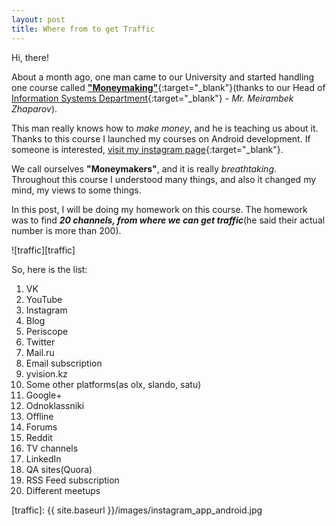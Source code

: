 ```yaml
---
layout: post
title: Where from to get Traffic
---
```


Hi, there!

About a month ago, one man came to our University and started handling one course called [**"Moneymaking"**][moneymaking]{:target="_blank"}(thanks to our Head of [Information Systems Department][is]{:target="_blank"} - _Mr. Meirambek Zhaparov_).

This man really knows how to _make money_, and he is teaching us about it. Thanks to this course I launched my courses on Android development. If someone is interested, [visit my instagram page][kursy_android]{:target="_blank"}.

We call ourselves **"Moneymakers"**, and it is really _breathtaking_. Throughout this course I understood many things, and also it changed my mind, my views to some things.

In this post, I will be doing my homework on this course. The homework was to find **_20 channels, from where we can get traffic_**(he said their actual number is more than 200).

![traffic][traffic]

So, here is the list:

1. VK
2. YouTube
3. Instagram
4. Blog
5. Periscope
6. Twitter
7. Mail.ru
8. Email subscription
9. yvision.kz
10. Some other platforms(as olx, slando, satu)
11. Google+
12. Odnoklassniki
13. Offline
14. Forums
15. Reddit
16. TV channels
17. LinkedIn
18. QA sites(Quora)
19. RSS Feed subscription
20. Different meetups

[is]: http://is.sdu.edu.kz
[kursy_android]: https://instagram.com/kursy_android
[moneymaking]: http://i-sprint.kz
[traffic]: {{ site.baseurl }}/images/instagram_app_android.jpg
